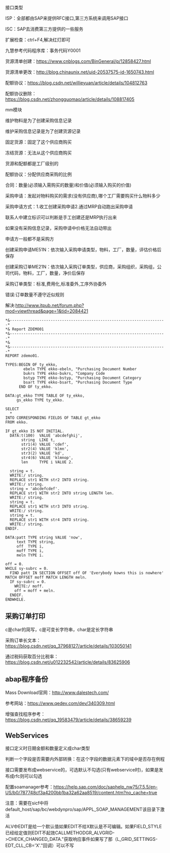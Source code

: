 接口类型

ISP：全部都由SAP来提供RFC接口,第三方系统来调用SAP接口

ISC：SAP去消费第三方提供的一些服务



扩展检查：ctrl+F4,解决红灯即可

九慧参考代码程序库：事务代码Y0001



货源清单创建：https://www.cnblogs.com/BinGeneral/p/12858427.html

货源清单更改：http://blog.chinaunix.net/uid-20537575-id-1650743.html

配额协议：https://blog.csdn.net/willieyuan/article/details/104812763

配额协议删除：https://blog.csdn.net/zhongguomao/article/details/108817405



mm模块

维护物料是为了创建采购信息记录

维护采购信息记录是为了创建货源记录

固定货源：固定了这个供应商购买

冻结货源：无法从这个供应商购买

货源和配额都是工厂级别的

配额协议：分配供应商采购的比例

合同：数量(必须输入需购买的数量)和价值(必须输入购买的价值)

采购申请：发起对物料购买的需求(没有供应商),哪个工厂需要购买什么物料多少

采购申请方式：1.收工创建采购申请2.通过MRP自动跑出采购申请

联系人中建立标识可以判断是手工创建还是MRP执行出来

如果没有采购信息记录，采购申请中价格无法自动带出

申请方一般都不是采购方

创建采购申请ME51N：依次输入采购申请类型，物料，工厂，数量，评估价格后保存

创建采购订单ME21N：依次输入采购订单类型，供应商，采购组织，采购组，公司代码，物料，工厂，数量，净价后保存

采购订单类型：标准,费用化,标准委外,工序外协委外

错误:订单数量不遵守近似规则

解决:http://www.itpub.net/forum.php?mod=viewthread&page=1&tid=2084421



```ABAP
*&---------------------------------------------------------------------*
*& Report ZDEMO01
*&---------------------------------------------------------------------*
*&
*&---------------------------------------------------------------------*
REPORT zdemo01.

TYPES:BEGIN OF ty_ekko,
        ebeln TYPE ekko-ebeln, "Purchasing Document Number
        bukrs TYPE ekko-bukrs, "Company Code
        bstyp TYPE ekko-bstyp, "Purchasing Document Category
        bsart TYPE ekko-bsart, "Purchasing Document Type
      END OF ty_ekko.

DATA:gt_ekko TYPE TABLE OF ty_ekko,
     gs_ekko TYPE ty_ekko.

SELECT
  *
INTO CORRESPONDING FIELDS OF TABLE gt_ekko
FROM ekko.

IF gt_ekko IS NOT INITIAL.
  DATA:t(100)  VALUE 'abcdefghij',
       string  LIKE t,
       str1(4) VALUE 'cdef',
       str2(4) VALUE 'klmn',
       str3(2) VALUE 'kd',
       str4(6) VALUE 'klmnop',
       len     TYPE i VALUE 2.

  string = t.
  WRITE:/ string.
  REPLACE str1 WITH str2 INTO string.
  WRITE:/ string.
  string = 'abcdefcdef'.
  REPLACE str1 WITH str2 INTO string LENGTH len.
  WRITE:/ string.
  string = t.
  REPLACE str1 WITH str3 INTO string.
  WRITE:/ string.
  string = t.
  REPLACE str1 WITH str4 INTO string.
  WRITE:/ string.
ENDIF.

DATA:patt TYPE string VALUE 'now',
     text TYPE string,
     off  TYPE i,
     moff TYPE i,
     meln TYPE i.

off = 0.
WHILE sy-subrc = 0.
  FIND patt IN SECTION OFFSET off OF 'Everybody kowns this is nowhere' MATCH OFFSET moff MATCH LENGTH meln.
  IF sy-subrc = 0.
    WRITE:/ moff.
    off = moff + meln.
  ENDIF.
ENDWHILE.
```





## 采购订单打印



c是char的简写，c是可变长字符串，char是定长字符串

采购订单长文本：https://blog.csdn.net/qq_37968127/article/details/103050141

通过税码获取百分比税率：https://blog.csdn.net/u012232542/article/details/83625906





## abap程序备份

Mass Download官网：http://www.dalestech.com/

参考网站：https://www.qedev.com/dev/340309.html



增强查找程序参考：https://blog.csdn.net/qq_19583479/article/details/38659239




## WebServices

接口定义时日期金额和数量定义成char类型

判断一个字段是否需要内外部转换：在这个字段的数据元素下的域中是否存在例程

接口需要发布成webservice的，可选默认不勾选(只有webservice时)，如果是发布成rfc则可以勾选

配置soamanager参考：https://help.sap.com/doc/saphelp_nw75/7.5.5/en-US/b0/787748cf3a4200bb1ba32a62aa8519/content.htm?no_cache=true

注意：需要在sicf中将default_host/sap/bc/webdynpro/sap/APPL_SOAP_MANAGEMENT该目录下激活

ALV中EDIT是给一个默认值如果EDIT不给X默认是不可编辑。如果FIELD_STYLE已经给定值则EDIT不起效CALLMETHODGR_ALVGRID->CHECK_CHANGED_DATA."获取响应事件如果写了那（L_GRID_SETTINGS-EDT_CLL_CB='X'."回调）可以不写

